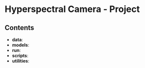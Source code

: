 # Hyperspectral Camera - Project 

## Contents

- **data**: 
- **models**:
- **run**:
- **scripts**:
- **utilities**:
